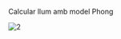 Calcular llum amb model Phong

![2](https://github.com/ArnauCS03/IDI-FIB/assets/95536223/a0e53f75-7e59-4183-8b10-2e5d6cdc5154)
